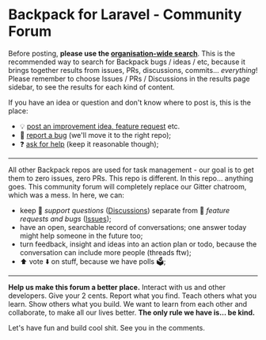 # Backpack for Laravel - Community Forum

Before posting, **please use the [organisation-wide search](https://github.com/search?q=org%3ALaravel-Backpack%20something&type=issues)**. This is the recommended way to search for Backpack bugs / ideas / etc, because it brings together results from issues, PRs, discussions, commits... _everything_! Please remember to choose Issues / PRs / Discussions in the results page sidebar, to see the results for each kind of content.

If you have an idea or question and don't know where to post is, this is the place:
- 💡 [post an improvement idea, feature request](https://github.com/Laravel-Backpack/ideas/issues/new) etc.
- 🦟 [report a bug](https://github.com/Laravel-Backpack/ideas/issues/new) (we'll move it to the right repo);
- ❓ [ask for help](https://github.com/Laravel-Backpack/ideas/discussions/new?category=general) (keep it reasonable though);

---

All other Backpack repos are used for task management - our goal is to get them to zero issues, zero PRs. 
This repo is different. In this repo... anything goes. This community forum will completely replace our Gitter chatroom, which was a mess. In here, we can:
- keep 💬 _support questions_ ([Discussions](https://github.com/Laravel-Backpack/ideas/discussions)) separate from 🔘 _feature requests and bugs_ ([Issues](https://github.com/Laravel-Backpack/ideas/issues));
- have an open, searchable record of conversations; one answer today might help someone in the future too;
- turn feedback, insight and ideas into an action plan or todo, because the conversation can include more people (threads ftw);
- ⬆️ vote ⬇️ on stuff, because we have polls 🗳️;

---

**Help us make this forum a better place.** Interact with us and other developers. Give your 2 cents. Report what you find. Teach others what you learn. Show others what you build. We want to learn from each other and collaborate, to make all our lives better. **The only rule we have is... be kind.**

Let's have fun and build cool shit. See you in the comments.
